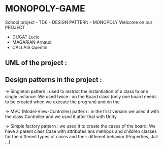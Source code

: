 # MONOPOLY-GAME
School project - TD6 - DESIGN PATTERN - MONOPOLY
Welcome on our PROJECT
<ul>
<li>DUGAT Lucie</li>
<li>MAGARIAN Arnaud</li>
<li>CALLAIS Quentin</li>
</ul>

## UML of the project : 

## Design patterns in the project : 
-> Singleton pattern : used to restrict the instantiation of a class to one single instance.
   We used twice : on the Board class (only one board needs to be created when we execute the program) and on the 
   
-> MVC (Model-View-Controller) pattern : in the first version we used it with the class Controller and we used it after that with Unity

-> Simple factory pattern : we used it to create the cases of the board. We have a parent class Case with attributes ans methods and children classes for the different types of cases and their different behavior (Properties, Jail ...) 




